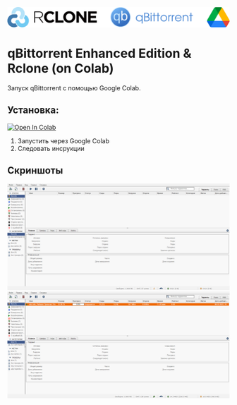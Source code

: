 ![preview](https://raw.githubusercontent.com/KiraQueenBD/qbittorent-rclone-colabe-rus/master/images/logo_qbitt.png)
# qBittorrent Enhanced Edition & Rclone (on Colab)
Запуск qBittorrent с помощью Google Colab.
## Установка:
<a href="https://colab.research.google.com/github/KiraQueenBD/qbittorent-rclone-colabe-rus/blob/master/qBittorrent_%26_Rclone.ipynb" target="_parent\"><img src="https://colab.research.google.com/assets/colab-badge.svg" alt="Open In Colab"/></a>
1. Запустить через Google Colab
2. Следовать инсрукции 
## Скриншоты
![preview](https://raw.githubusercontent.com/KiraQueenBD/qbittorent-rclone-colabe-rus/master/images/scr_01.png)
![preview](https://raw.githubusercontent.com/KiraQueenBD/qbittorent-rclone-colabe-rus/master/images/scr_02.png)
